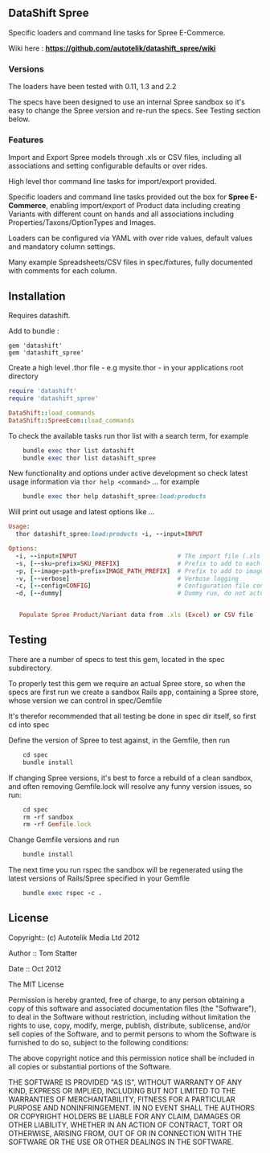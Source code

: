 ##  DataShift Spree

Specific loaders and command line tasks for Spree E-Commerce.

Wiki here : **https://github.com/autotelik/datashift_spree/wiki**

### Versions

The loaders have been tested with 0.11, 1.3 and 2.2

The specs have been designed to use an internal Spree sandbox so it's 
easy to change the Spree version and re-run the specs. See Testing section below.

### Features

Import and Export Spree models through .xls or CSV  files, including
all associations and setting configurable defaults or over rides.

High level thor command line tasks for import/export provided.

Specific loaders and command line tasks provided out the box for **Spree E-Commerce**, 
enabling import/export of Product data including creating Variants with different
 count on hands and all associations including Properties/Taxons/OptionTypes and Images.

Loaders can be configured via YAML with over ride values, default values and mandatory column settings.

Many example Spreadsheets/CSV files in spec/fixtures, fully documented with comments for each column.

## Installation

Requires datashift.

Add to bundle :

    gem 'datashift'
    gem 'datashift_spree'

Create a high level .thor file - e.g mysite.thor - in your applications root directory 


```ruby
require 'datashift'
require 'datashift_spree'

DataShift::load_commands
DataShift::SpreeEcom::load_commands
```

To check the available tasks run thor list with a search term, for example

```ruby
    bundle exec thor list datashift
    bundle exec thor list datashift_spree
```

New functionality and options under active development so check latest
usage information via ```thor help <command>``` ... for example

```ruby
    bundle exec thor help datashift_spree:load:products
```

Will print out usage and latest options like ...

```ruby
Usage:
  thor datashift_spree:load:products -i, --input=INPUT

Options:
  -i, --input=INPUT                            # The import file (.xls or .csv)
  -s, [--sku-prefix=SKU_PREFIX]                # Prefix to add to each SKU before saving Product
  -p, [--image-path-prefix=IMAGE_PATH_PREFIX]  # Prefix to add to image path for importing from disk
  -v, [--verbose]                              # Verbose logging
  -c, [--config=CONFIG]                        # Configuration file containg defaults or over rides in YAML
  -d, [--dummy]                                # Dummy run, do not actually save Image or Product


   Populate Spree Product/Variant data from .xls (Excel) or CSV file
```

## Testing

There are a number of specs to test this gem, located in the spec subdirectory.

To properly test this gem we require an actual Spree store, so when the specs are first run 
we create a sandbox Rails app, containing a Spree store, whose version we can control in spec/Gemfile

It's therefor recommended that all testing be done in spec dir itself, so first cd into spec

Define the version of Spree to test against, in the Gemfile, then run

```ruby 
    cd spec
    bundle install
```

If changing Spree versions, it's best to force a rebuild of a clean sandbox, and often removing Gemfile.lock will resolve any funny version issues,
 so  run:

```ruby 
    cd spec
    rm -rf sandbox
    rm -rf Gemfile.lock
```

Change Gemfile versions and run

```ruby 
    bundle install
```
 
The next time you run rspec the sandbox will be regenerated using the latest versions of Rails/Spree specified in your Gemfile

```ruby 
    bundle exec rspec -c .
```

## License

Copyright:: (c) Autotelik Media Ltd 2012

Author ::   Tom Statter

Date ::     Oct 2012

The MIT License

Permission is hereby granted, free of charge, to any person obtaining a copy
of this software and associated documentation files (the "Software"), to deal
in the Software without restriction, including without limitation the rights
to use, copy, modify, merge, publish, distribute, sublicense, and/or sell
copies of the Software, and to permit persons to whom the Software is
furnished to do so, subject to the following conditions:

The above copyright notice and this permission notice shall be included in
all copies or substantial portions of the Software.

THE SOFTWARE IS PROVIDED "AS IS", WITHOUT WARRANTY OF ANY KIND, EXPRESS OR
IMPLIED, INCLUDING BUT NOT LIMITED TO THE WARRANTIES OF MERCHANTABILITY,
FITNESS FOR A PARTICULAR PURPOSE AND NONINFRINGEMENT. IN NO EVENT SHALL THE
AUTHORS OR COPYRIGHT HOLDERS BE LIABLE FOR ANY CLAIM, DAMAGES OR OTHER
LIABILITY, WHETHER IN AN ACTION OF CONTRACT, TORT OR OTHERWISE, ARISING FROM,
OUT OF OR IN CONNECTION WITH THE SOFTWARE OR THE USE OR OTHER DEALINGS IN
THE SOFTWARE.
